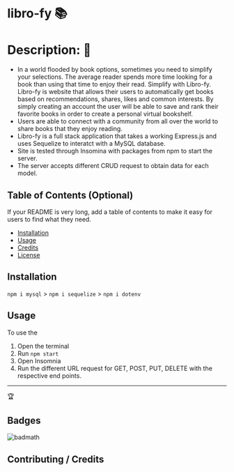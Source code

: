 # libro-fy :books:

# Description: :open_book:
- In a world flooded by  book options, sometimes you  need to simplify your selections. The average reader spends more time looking for a book than using that time to enjoy their read. Simplify with  Libro-fy. Libro-fy is website that allows their users to automatically get books based on recommendations, shares, likes and common interests. By simply creating an account the user will be able to save and rank  their favorite books in order to create a personal virtual bookshelf.
- Users are able to connect with a community from all over the world to share books that they enjoy reading. 
- Libro-fy is a full stack application that takes a working Express.js and uses Sequelize to interatct with a MySQL database.
- Site is tested through Insomina with packages from npm to start the server.
- The server accepts different CRUD request to obtain data for each model.

## Table of Contents (Optional)

If your README is very long, add a table of contents to make it easy for users to find what they need.

* [Installation](#installation)
* [Usage](#usage)
* [Credits](#credits)
* [License](#license)


## Installation

`npm i mysql` >
`npm i sequelize` >
`npm i dotenv`



## Usage 

To use the 
1. Open the terminal 
2. Run `npm start`
3. Open Insomnia 
4. Run the different URL request for GET, POST, PUT, DELETE with the respective end points. 


---

🏆 
## Badges

![badmath](https://img.shields.io/github/languages/top/nielsenjared/badmath)




## Contributing / Credits
